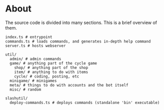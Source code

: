 # About
The source code is divided into many sections.
This is a brief overview of them.
```
index.ts # entrypoint
commands.ts # loads commands, and generates in-depth help command
server.ts # hosts webserver

util/
  admin/ # admin commands
  game/ # anything part of the cycle game
    shop/ # anything part of the shop
    item/ # anything to do with items
    cycle/ # coding, posting, etc
  minigame/ # minigames
  meta/ # things to do with accounts and the bot itself
  misc/ # random

slashutil/
  deploy-commands.ts # deploys commands (standalone 'bin' executable)


```
